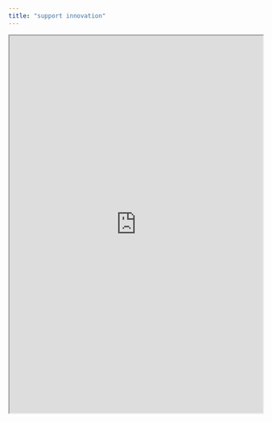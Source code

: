 ```yaml
---
title: "support innovation"
---
```



<iframe height="750" width="100%" src="https://ewelton.github.io/ktest/wiki.html#support%20innovation"></iframe>
